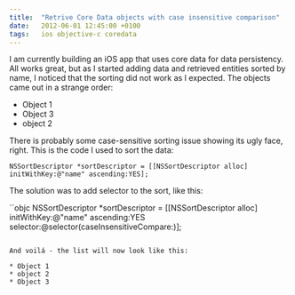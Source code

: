 ```yaml
---
title:  "Retrive Core Data objects with case insensitive comparison"
date: 	2012-06-01 12:45:00 +0100
tags: 	ios objective-c coredata
---
```



I am currently building an iOS app that uses core data for data persistency. All
works great, but as I started adding data and retrieved entities sorted by name,
I noticed that the sorting did not work as I expected. The objects came out in a
strange order:

* Object 1
* Object 3
* object 2

There is probably some case-sensitive sorting issue showing its ugly face, right.
This is the code I used to sort the data:

```objc
NSSortDescriptor *sortDescriptor = [[NSSortDescriptor alloc] initWithKey:@"name" ascending:YES];
```


The solution was to add selector to the sort, like this:

``objc
NSSortDescriptor *sortDescriptor = [[NSSortDescriptor alloc] initWithKey:@"name" ascending:YES selector:@selector(caseInsensitiveCompare:)];
```

And voilá - the list will now look like this:

* Object 1
* object 2
* Object 3